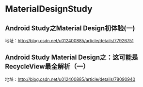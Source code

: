 # MaterialDesignStudy
## Android Study之Material Design初体验(一)
地址：http://blog.csdn.net/u012400885/article/details/77926751
## Android Study Material Design之：这可能是RecycleView最全解析（一）
地址：http://blog.csdn.net/u012400885/article/details/78090940
